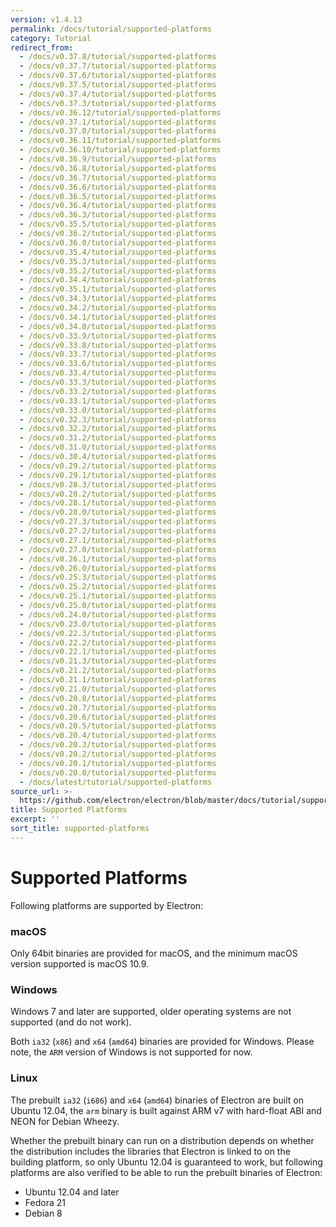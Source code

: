 ```yaml
---
version: v1.4.13
permalink: /docs/tutorial/supported-platforms
category: Tutorial
redirect_from:
  - /docs/v0.37.8/tutorial/supported-platforms
  - /docs/v0.37.7/tutorial/supported-platforms
  - /docs/v0.37.6/tutorial/supported-platforms
  - /docs/v0.37.5/tutorial/supported-platforms
  - /docs/v0.37.4/tutorial/supported-platforms
  - /docs/v0.37.3/tutorial/supported-platforms
  - /docs/v0.36.12/tutorial/supported-platforms
  - /docs/v0.37.1/tutorial/supported-platforms
  - /docs/v0.37.0/tutorial/supported-platforms
  - /docs/v0.36.11/tutorial/supported-platforms
  - /docs/v0.36.10/tutorial/supported-platforms
  - /docs/v0.36.9/tutorial/supported-platforms
  - /docs/v0.36.8/tutorial/supported-platforms
  - /docs/v0.36.7/tutorial/supported-platforms
  - /docs/v0.36.6/tutorial/supported-platforms
  - /docs/v0.36.5/tutorial/supported-platforms
  - /docs/v0.36.4/tutorial/supported-platforms
  - /docs/v0.36.3/tutorial/supported-platforms
  - /docs/v0.35.5/tutorial/supported-platforms
  - /docs/v0.36.2/tutorial/supported-platforms
  - /docs/v0.36.0/tutorial/supported-platforms
  - /docs/v0.35.4/tutorial/supported-platforms
  - /docs/v0.35.3/tutorial/supported-platforms
  - /docs/v0.35.2/tutorial/supported-platforms
  - /docs/v0.34.4/tutorial/supported-platforms
  - /docs/v0.35.1/tutorial/supported-platforms
  - /docs/v0.34.3/tutorial/supported-platforms
  - /docs/v0.34.2/tutorial/supported-platforms
  - /docs/v0.34.1/tutorial/supported-platforms
  - /docs/v0.34.0/tutorial/supported-platforms
  - /docs/v0.33.9/tutorial/supported-platforms
  - /docs/v0.33.8/tutorial/supported-platforms
  - /docs/v0.33.7/tutorial/supported-platforms
  - /docs/v0.33.6/tutorial/supported-platforms
  - /docs/v0.33.4/tutorial/supported-platforms
  - /docs/v0.33.3/tutorial/supported-platforms
  - /docs/v0.33.2/tutorial/supported-platforms
  - /docs/v0.33.1/tutorial/supported-platforms
  - /docs/v0.33.0/tutorial/supported-platforms
  - /docs/v0.32.3/tutorial/supported-platforms
  - /docs/v0.32.2/tutorial/supported-platforms
  - /docs/v0.31.2/tutorial/supported-platforms
  - /docs/v0.31.0/tutorial/supported-platforms
  - /docs/v0.30.4/tutorial/supported-platforms
  - /docs/v0.29.2/tutorial/supported-platforms
  - /docs/v0.29.1/tutorial/supported-platforms
  - /docs/v0.28.3/tutorial/supported-platforms
  - /docs/v0.28.2/tutorial/supported-platforms
  - /docs/v0.28.1/tutorial/supported-platforms
  - /docs/v0.28.0/tutorial/supported-platforms
  - /docs/v0.27.3/tutorial/supported-platforms
  - /docs/v0.27.2/tutorial/supported-platforms
  - /docs/v0.27.1/tutorial/supported-platforms
  - /docs/v0.27.0/tutorial/supported-platforms
  - /docs/v0.26.1/tutorial/supported-platforms
  - /docs/v0.26.0/tutorial/supported-platforms
  - /docs/v0.25.3/tutorial/supported-platforms
  - /docs/v0.25.2/tutorial/supported-platforms
  - /docs/v0.25.1/tutorial/supported-platforms
  - /docs/v0.25.0/tutorial/supported-platforms
  - /docs/v0.24.0/tutorial/supported-platforms
  - /docs/v0.23.0/tutorial/supported-platforms
  - /docs/v0.22.3/tutorial/supported-platforms
  - /docs/v0.22.2/tutorial/supported-platforms
  - /docs/v0.22.1/tutorial/supported-platforms
  - /docs/v0.21.3/tutorial/supported-platforms
  - /docs/v0.21.2/tutorial/supported-platforms
  - /docs/v0.21.1/tutorial/supported-platforms
  - /docs/v0.21.0/tutorial/supported-platforms
  - /docs/v0.20.8/tutorial/supported-platforms
  - /docs/v0.20.7/tutorial/supported-platforms
  - /docs/v0.20.6/tutorial/supported-platforms
  - /docs/v0.20.5/tutorial/supported-platforms
  - /docs/v0.20.4/tutorial/supported-platforms
  - /docs/v0.20.3/tutorial/supported-platforms
  - /docs/v0.20.2/tutorial/supported-platforms
  - /docs/v0.20.1/tutorial/supported-platforms
  - /docs/v0.20.0/tutorial/supported-platforms
  - /docs/latest/tutorial/supported-platforms
source_url: >-
  https://github.com/electron/electron/blob/master/docs/tutorial/supported-platforms.md
title: Supported Platforms
excerpt: ''
sort_title: supported-platforms
---
```

# Supported Platforms

Following platforms are supported by Electron:

### macOS

Only 64bit binaries are provided for macOS, and the minimum macOS version supported is macOS 10.9.

### Windows

Windows 7 and later are supported, older operating systems are not supported (and do not work).

Both `ia32` (`x86`) and `x64` (`amd64`) binaries are provided for Windows. Please note, the `ARM` version of Windows is not supported for now.

### Linux

The prebuilt `ia32` (`i686`) and `x64` (`amd64`) binaries of Electron are built on Ubuntu 12.04, the `arm` binary is built against ARM v7 with hard-float ABI and NEON for Debian Wheezy.

Whether the prebuilt binary can run on a distribution depends on whether the distribution includes the libraries that Electron is linked to on the building platform, so only Ubuntu 12.04 is guaranteed to work, but following platforms are also verified to be able to run the prebuilt binaries of Electron:

*   Ubuntu 12.04 and later
*   Fedora 21
*   Debian 8
